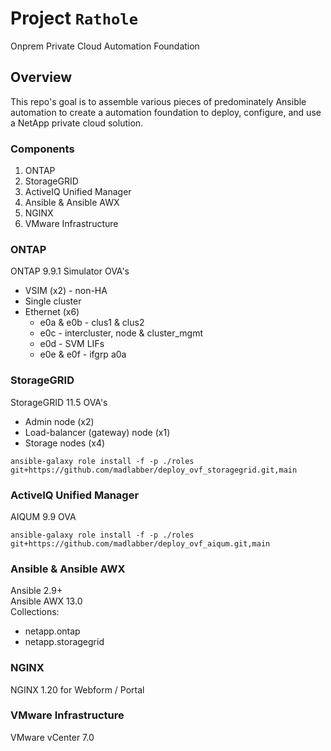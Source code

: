 # Project `Rathole`
Onprem Private Cloud Automation Foundation

## Overview

This repo's goal is to assemble various pieces of predominately Ansible automation
to create a automation foundation to deploy, configure, and use a NetApp private
cloud solution.

### Components
1. ONTAP
2. StorageGRID
3. ActiveIQ Unified Manager
4. Ansible & Ansible AWX
5. NGINX
6. VMware Infrastructure


### ONTAP
ONTAP 9.9.1 Simulator OVA's
* VSIM (x2) - non-HA
* Single cluster
* Ethernet (x6)
    * e0a & e0b - clus1 & clus2
    * e0c - intercluster, node & cluster_mgmt
    * e0d - SVM LIFs 
    * e0e & e0f - ifgrp a0a

### StorageGRID
StorageGRID 11.5 OVA's
* Admin node (x2)
* Load-balancer (gateway) node (x1)
* Storage nodes (x4)

```
ansible-galaxy role install -f -p ./roles git+https://github.com/madlabber/deploy_ovf_storagegrid.git,main
```


### ActiveIQ Unified Manager
AIQUM 9.9 OVA

```
ansible-galaxy role install -f -p ./roles git+https://github.com/madlabber/deploy_ovf_aiqum.git,main
```

### Ansible & Ansible AWX
Ansible 2.9+  
Ansible AWX 13.0  
Collections:  
* netapp.ontap
* netapp.storagegrid


### NGINX
NGINX 1.20 for Webform / Portal

### VMware Infrastructure
VMware vCenter 7.0
